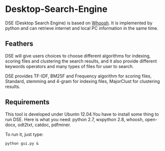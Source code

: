 # Desktop-Search-Engine
DSE (Desktop Search Engine) is based on [Whoosh][Whoosh]. It is 
implemented by python and can retrieve internet and local PC 
information in the same time.

## Feathers

DSE will give users choices to 
choose different algorithms for indexing, scoring files and 
clustering the search results, and it also provide different 
keywords operators and many types of files for user to search. 

DSE provides TF-IDF, BM25F and Frequency algorithm for 
scoring files, Standard, stemming and 4-gram for indexing files, 
MajorClust for clustering results.

## Requirements
This tool is developed under Ubuntn 12.04.You have to install some thing to run DSE. 
Here is what you need: python 2.7, wxpython 2.8, whoosh, open-docx, odt2txt, catdoc, pdfminer.

To run it, just type:

`python gui.py &`

[Whoosh]:(https://bitbucket.org/mchaput/whoosh/wiki/Home)



